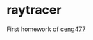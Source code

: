 # raytracer
First homework of [ceng477](https://saksagan.ceng.metu.edu.tr/courses/ceng477/index.html)
